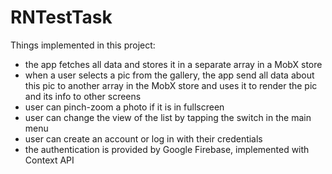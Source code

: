 # RNTestTask

Things implemented in this project:

- the app fetches all data and stores it in a separate array in a MobX store
- when a user selects a pic from the gallery, the app send all data about this pic to another array in the MobX store and uses it to render the pic and its info to other screens
- user can pinch-zoom a photo if it is in fullscreen
- user can change the view of the list by tapping the switch in the main menu
- user can create an account or log in with their credentials
- the authentication is provided by Google Firebase, implemented with Context API
